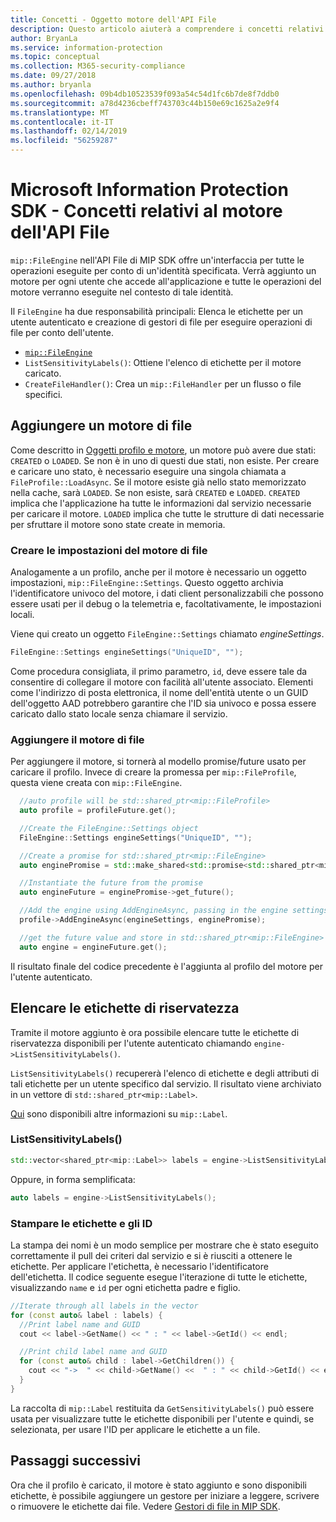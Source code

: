 ```yaml
---
title: Concetti - Oggetto motore dell'API File
description: Questo articolo aiuterà a comprendere i concetti relativi all'oggetto motore dell'API File, che viene creato durante l'inizializzazione dell'applicazione.
author: BryanLa
ms.service: information-protection
ms.topic: conceptual
ms.collection: M365-security-compliance
ms.date: 09/27/2018
ms.author: bryanla
ms.openlocfilehash: 09b4db10523539f093a54c54d1fc6b7de8f7ddb0
ms.sourcegitcommit: a78d4236cbeff743703c44b150e69c1625a2e9f4
ms.translationtype: MT
ms.contentlocale: it-IT
ms.lasthandoff: 02/14/2019
ms.locfileid: "56259287"
---
```

# <a name="microsoft-information-protection-sdk---file-api-engine-concepts"></a>Microsoft Information Protection SDK - Concetti relativi al motore dell'API File

`mip::FileEngine` nell'API File di MIP SDK offre un'interfaccia per tutte le operazioni eseguite per conto di un'identità specificata. Verrà aggiunto un motore per ogni utente che accede all'applicazione e tutte le operazioni del motore verranno eseguite nel contesto di tale identità.

Il `FileEngine` ha due responsabilità principali: Elenca le etichette per un utente autenticato e creazione di gestori di file per eseguire operazioni di file per conto dell'utente. 

- [`mip::FileEngine`](reference/class_mip_fileengine.md)
- `ListSensitivityLabels()`: Ottiene l'elenco di etichette per il motore caricato.
- `CreateFileHandler()`: Crea un `mip::FileHandler` per un flusso o file specifici.

## <a name="add-a-file-engine"></a>Aggiungere un motore di file

Come descritto in [Oggetti profilo e motore](concept-profile-engine-cpp.md), un motore può avere due stati: `CREATED` o `LOADED`. Se non è in uno di questi due stati, non esiste. Per creare e caricare uno stato, è necessario eseguire una singola chiamata a `FileProfile::LoadAsync`. Se il motore esiste già nello stato memorizzato nella cache, sarà `LOADED`. Se non esiste, sarà `CREATED` e `LOADED`. `CREATED` implica che l'applicazione ha tutte le informazioni dal servizio necessarie per caricare il motore. `LOADED` implica che tutte le strutture di dati necessarie per sfruttare il motore sono state create in memoria.

### <a name="create-file-engine-settings"></a>Creare le impostazioni del motore di file

Analogamente a un profilo, anche per il motore è necessario un oggetto impostazioni, `mip::FileEngine::Settings`. Questo oggetto archivia l'identificatore univoco del motore, i dati client personalizzabili che possono essere usati per il debug o la telemetria e, facoltativamente, le impostazioni locali.

Viene qui creato un oggetto `FileEngine::Settings` chiamato *engineSettings*. 

```cpp
FileEngine::Settings engineSettings("UniqueID", "");
```

Come procedura consigliata, il primo parametro, `id`, deve essere tale da consentire di collegare il motore con facilità all'utente associato. Elementi come l'indirizzo di posta elettronica, il nome dell'entità utente o un GUID dell'oggetto AAD potrebbero garantire che l'ID sia univoco e possa essere caricato dallo stato locale senza chiamare il servizio.

### <a name="add-the-file-engine"></a>Aggiungere il motore di file

Per aggiungere il motore, si tornerà al modello promise/future usato per caricare il profilo. Invece di creare la promessa per `mip::FileProfile`, questa viene creata con `mip::FileEngine`.

```cpp
  //auto profile will be std::shared_ptr<mip::FileProfile>
  auto profile = profileFuture.get();

  //Create the FileEngine::Settings object
  FileEngine::Settings engineSettings("UniqueID", "");

  //Create a promise for std::shared_ptr<mip::FileEngine>
  auto enginePromise = std::make_shared<std::promise<std::shared_ptr<mip::FileEngine>>>();

  //Instantiate the future from the promise
  auto engineFuture = enginePromise->get_future();

  //Add the engine using AddEngineAsync, passing in the engine settings and the promise
  profile->AddEngineAsync(engineSettings, enginePromise);

  //get the future value and store in std::shared_ptr<mip::FileEngine>
  auto engine = engineFuture.get();
```

Il risultato finale del codice precedente è l'aggiunta al profilo del motore per l'utente autenticato.

## <a name="list-sensitivity-labels"></a>Elencare le etichette di riservatezza

Tramite il motore aggiunto è ora possibile elencare tutte le etichette di riservatezza disponibili per l'utente autenticato chiamando `engine->ListSensitivityLabels()`.

`ListSensitivityLabels()` recupererà l'elenco di etichette e degli attributi di tali etichette per un utente specifico dal servizio. Il risultato viene archiviato in un vettore di `std::shared_ptr<mip::Label>`.

[Qui]() sono disponibili altre informazioni su `mip::Label`.

### <a name="listsensitivitylabels"></a>ListSensitivityLabels()

```cpp
std::vector<shared_ptr<mip::Label>> labels = engine->ListSensitivityLabels();
```

Oppure, in forma semplificata:

```cpp
auto labels = engine->ListSensitivityLabels();
```

### <a name="print-the-labels-and-ids"></a>Stampare le etichette e gli ID

La stampa dei nomi è un modo semplice per mostrare che è stato eseguito correttamente il pull dei criteri dal servizio e si è riusciti a ottenere le etichette. Per applicare l'etichetta, è necessario l'identificatore dell'etichetta. Il codice seguente esegue l'iterazione di tutte le etichette, visualizzando `name` e `id` per ogni etichetta padre e figlio.

```cpp
//Iterate through all labels in the vector
for (const auto& label : labels) {
  //Print label name and GUID
  cout << label->GetName() << " : " << label->GetId() << endl;

  //Print child label name and GUID
  for (const auto& child : label->GetChildren()) {
    cout << "->  " << child->GetName() <<  " : " << child->GetId() << endl;
  }
}
```

La raccolta di `mip::Label` restituita da `GetSensitivityLabels()` può essere usata per visualizzare tutte le etichette disponibili per l'utente e quindi, se selezionata, per usare l'ID per applicare le etichette a un file.

## <a name="next-steps"></a>Passaggi successivi

Ora che il profilo è caricato, il motore è stato aggiunto e sono disponibili etichette, è possibile aggiungere un gestore per iniziare a leggere, scrivere o rimuovere le etichette dai file. Vedere [Gestori di file in MIP SDK](concept-handler-file-cpp.md).

